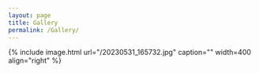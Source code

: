```yaml
---
layout: page
title: Gallery
permalink: /Gallery/
---
```




{% include image.html url="/20230531_165732.jpg" caption="" width=400 align="right" %}


